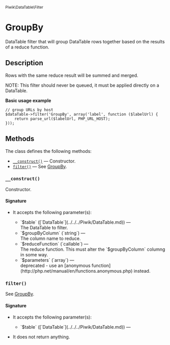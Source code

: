 <small>Piwik\DataTable\Filter</small>

GroupBy
=======

DataTable filter that will group DataTable rows together based on the results of a reduce function.

Description
-----------

Rows with the same reduce result will be summed and merged.

NOTE: This filter should never be queued, it must be applied directly on a DataTable.

**Basic usage example**

    // group URLs by host
    $dataTable->filter('GroupBy', array('label', function ($labelUrl) {
        return parse_url($labelUrl, PHP_URL_HOST);
    }));

Methods
-------

The class defines the following methods:

- [`__construct()`](#__construct) &mdash; Constructor.
- [`filter()`](#filter) &mdash; See [GroupBy](#).

<a name="__construct" id="__construct"></a>
<a name="__construct" id="__construct"></a>
### `__construct()`

Constructor.

#### Signature

-  It accepts the following parameter(s):

   <ul>
   <li>
      <div markdown="1" class="parameter">
      `$table` ([`DataTable`](../../../Piwik/DataTable.md)) &mdash;

      <div markdown="1" class="param-desc"> The DataTable to filter.</div>

      <div style="clear:both;"/>

      </div>
   </li>
   <li>
      <div markdown="1" class="parameter">
      `$groupByColumn` (`string`) &mdash;

      <div markdown="1" class="param-desc"> The column name to reduce.</div>

      <div style="clear:both;"/>

      </div>
   </li>
   <li>
      <div markdown="1" class="parameter">
      `$reduceFunction` (`callable`) &mdash;

      <div markdown="1" class="param-desc"> The reduce function. This must alter the `$groupByColumn` columng in some way.</div>

      <div style="clear:both;"/>

      </div>
   </li>
   <li>
      <div markdown="1" class="parameter">
      `$parameters` (`array`) &mdash;

      <div markdown="1" class="param-desc"> deprecated - use an [anonymous function](http://php.net/manual/en/functions.anonymous.php) instead.</div>

      <div style="clear:both;"/>

      </div>
   </li>
   </ul>

<a name="filter" id="filter"></a>
<a name="filter" id="filter"></a>
### `filter()`

See [GroupBy](#).

#### Signature

-  It accepts the following parameter(s):

   <ul>
   <li>
      <div markdown="1" class="parameter">
      `$table` ([`DataTable`](../../../Piwik/DataTable.md)) &mdash;

      <div markdown="1" class="param-desc"></div>

      <div style="clear:both;"/>

      </div>
   </li>
   </ul>
- It does not return anything.

